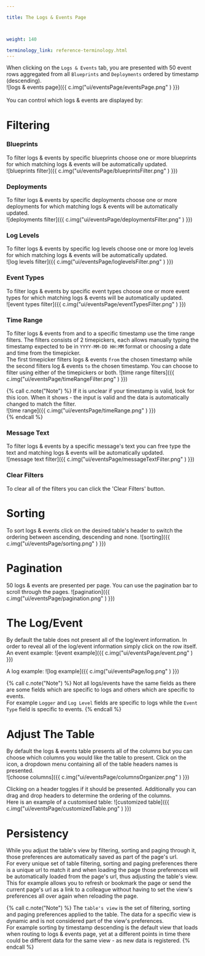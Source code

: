 ```yaml
---

title: The Logs & Events Page



weight: 140

terminology_link: reference-terminology.html
---
```



When clicking on the `Logs & Events` tab, you are presented with 50 event rows aggregated from all `Blueprints` and `Deployments` ordered by timestamp (descending).<br/>
![logs & events page]({{ c.img("ui/eventsPage/eventsPage.png" ) }})<br><br>
You can control which logs & events are displayed by:

# Filtering
### Blueprints
To filter logs & events by specific blueprints choose one or more blueprints for which matching logs & events will be automatically updated.<br/>
![blueprints filter]({{ c.img("ui/eventsPage/blueprintsFilter.png" ) }})<br>

### Deployments
To filter logs & events by specific deployments choose one or more deployments for which matching logs & events will be automatically updated.<br/>
![deployments filter]({{ c.img("ui/eventsPage/deploymentsFilter.png" ) }})<br>

### Log Levels
To filter logs & events by specific log levels choose one or more log levels for which matching logs & events will be automatically updated.<br/>
![log levels filter]({{ c.img("ui/eventsPage/loglevelsFilter.png" ) }})<br>

### Event Types
To filter logs & events by specific event types choose one or more event types for which matching logs & events will be automatically updated.<br/>
![event types filter]({{ c.img("ui/eventsPage/eventTypesFilter.png" ) }})<br>

### Time Range
To filter logs & events from and to a specific timestamp use the time range filters.
The filters consists of 2 timepickers, each allows manually typing the timestamp expected to be in `YYYY-MM-DD HH:MM` format or choosing a date and time from the timepicker.<br>
The first timepicker filters logs & events `from` the chosen timestamp while the second filters log & events `to` the chosen timestamp.
You can choose to filter using either of the timepickers or both.
![time range filters]({{ c.img("ui/eventsPage/timeRangeFilter.png" ) }})<br>


{% call c.note("Note") %}
If it is unclear if your timestamp is valid, look for this <i class="fa fa-calendar"></i> icon. When it shows - the input is valid and the data is automatically changed to match the filter.<br>
![time range]({{ c.img("ui/eventsPage/timeRange.png" ) }})<br>
{% endcall %}

### Message Text
To filter logs & events by a specific message's text you can free type the text and matching logs & events will be automatically updated.<br/>
![message text filter]({{ c.img("ui/eventsPage/messageTextFilter.png" ) }})<br>

### Clear Filters
To clear all of the filters you can click the 'Clear Filters' button.

# Sorting
To sort logs & events click on the desired table's header to switch the ordering between ascending, descending and none.
![sorting]({{ c.img("ui/eventsPage/sorting.png" ) }})<br>

# Pagination
50 logs & events are presented per page. You can use the pagination bar to scroll through the pages.
![pagination]({{ c.img("ui/eventsPage/pagination.png" ) }})<br>

# The Log/Event
By default the table does not present all of the log/event information. In order to reveal all of the log/event information simply click on the row itself.<br>
An event example:
![event example]({{ c.img("ui/eventsPage/event.png" ) }})<br>

A log example:
![log example]({{ c.img("ui/eventsPage/log.png" ) }})<br>

{% call c.note("Note") %}
Not all logs/events have the same fields as there are some fields which are specific to logs and others which are specific to events.<br>
For example `Logger` and `Log Level` fields are specific to logs while the `Event Type` field is specific to events.
{% endcall %}

# Adjust The Table
By default the logs & events table presents all of the columns but you can choose which columns you would like the table to present.
Click on the <i class="fa fa-cog"></i> icon, a dropdown menu containing all of the table headers names is presented.<br>
![choose columns]({{ c.img("ui/eventsPage/columnsOrganizer.png" ) }})<br>

Clicking on a header toggles if it should be presented. Additionally you can drag and drop headers to determine the ordering of the columns.<br>
Here is an example of a customised table:
![customized table]({{ c.img("ui/eventsPage/customizedTable.png" ) }})<br>

# Persistency
While you adjust the table's view by filtering, sorting and paging through it, those preferences are automatically saved as part of the page's url.<br>
For every unique set of table filtering, sorting and paging preferences there is a unique url to match it and when loading the page those preferences will be automatically loaded from the page's url, thus adjusting the table's view.
This for example allows you to refresh or bookmark the page or send the current page's url as a link to a colleague without having to set the view's preferences all over again when reloading the page.

{% call c.note("Note") %}
The `table's view` is the set of filtering, sorting and paging preferences applied to the table. The data for a specific view is dynamic and is not considered part of the view's preferences.<br>
For example sorting by timestamp descending is the default view that loads when routing to logs & events page, yet at a different points in time there could be different data for the same view - as new data is registered.
{% endcall %}